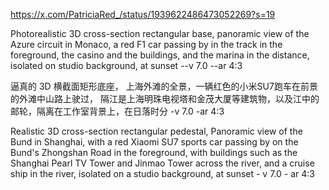 https://x.com/PatriciaRed_/status/1939622486473052269?s=19

Photorealistic 3D cross-section rectangular base, panoramic view of the Azure circuit in Monaco, a red F1 car passing by in the track in the foreground, the casino and the buildings, and the marina in the distance, isolated on studio background, at sunset --v 7.0 --ar 4:3

逼真的 3D 横截面矩形底座， 上海外滩的全景，一辆红色的小米SU7跑车在前景的外滩中山路上驶过，
隔江是上海明珠电视塔和金茂大厦等建筑物，以及江中的邮轮，隔离在工作室背景上，在日落时分 -v 7.0 -ar 4:3


Realistic 3D cross-section rectangular pedestal, Panoramic view of the Bund in Shanghai, with a red Xiaomi SU7 sports car passing by on the Bund's Zhongshan Road in the foreground, 
with buildings such as the Shanghai Pearl TV Tower and Jinmao Tower across the river, 
and a cruise ship in the river, isolated on a studio background, at sunset - v 7.0 - ar 4:3
